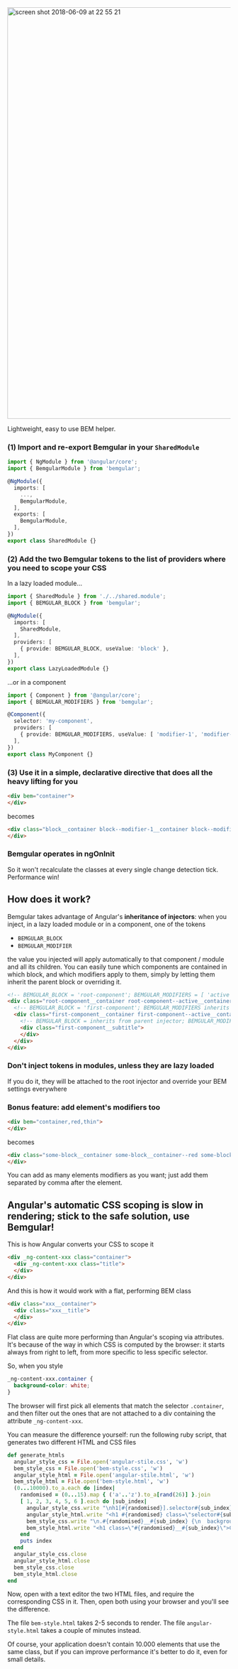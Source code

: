 <img width="927" alt="screen shot 2018-06-09 at 22 55 21" src="https://user-images.githubusercontent.com/1175837/41196446-5103d7cc-6c38-11e8-828b-7f35264544f3.png">

Lightweight, easy to use BEM helper.

### (1) Import and re-export Bemgular in your `SharedModule`

```typescript
import { NgModule } from '@angular/core';
import { BemgularModule } from 'bemgular';

@NgModule({
  imports: [
    ...,
    BemgularModule,
  ],
  exports: [
    BemgularModule,
  ],
})
export class SharedModule {}

```

### (2) Add the two Bemgular tokens to the list of providers where you need to scope your CSS

In a lazy loaded module...

```typescript
import { SharedModule } from './../shared.module';
import { BEMGULAR_BLOCK } from 'bemgular';

@NgModule({
  imports: [
    SharedModule,
  ],
  providers: [
    { provide: BEMGULAR_BLOCK, useValue: 'block' },
  ],
})
export class LazyLoadedModule {}
```

...or in a component

```typescript
import { Component } from '@angular/core';
import { BEMGULAR_MODIFIERS } from 'bemgular';

@Component({
  selector: 'my-component',
  providers: [
    { provide: BEMGULAR_MODIFIERS, useValue: [ 'modifier-1', 'modifier-2' ] },
  ],
})
export class MyComponent {}
```

### (3) Use it in a simple, declarative directive that does all the heavy lifting for you

```html
<div bem="container">
</div>
```

becomes

```html
<div class="block__container block--modifier-1__container block--modifier2__container">
</div>
```

### Bemgular operates in ngOnInit

So it won't recalculate the classes at every single change detection tick. Performance win!


## How does it work?

Bemgular takes advantage of Angular's **inheritance of injectors**: when you inject, in a lazy loaded module or in a component, one of the tokens

- `BEMGULAR_BLOCK`
- `BEMGULAR_MODIFIER`

the value you injected will apply automatically to that component / module and all its children. You can easily tune which components are contained in which block, and which modifiers apply to them, simply by letting them inherit the parent block or overriding it.

```html
<!-- BEMGULAR_BLOCK = 'root-component'; BEMGULAR_MODIFIERS = [ 'active' ] -->
<div class="root-component__container root-component--active__container">
  <!-- BEMGULAR_BLOCK = 'first-component'; BEMGULAR_MODIFIERS inherits from parent injector -->
  <div class="first-component__container first-component--active__container">
    <!-- BEMGULAR_BLOCK = inherits from parent injector; BEMGULAR_MODIFIERS = [] -->
    <div class="first-component__subtitle">
    </div>
  </div>
</div>
```

### Don't inject tokens in modules, unless they are lazy loaded

If you do it, they will be attached to the root injector and override your BEM settings everywhere

### Bonus feature: add element's modifiers too

```html
<div bem="container,red,thin">
</div>
```

becomes

```html
<div class="some-block__container some-block__container--red some-block__container--thin">
</div>
```

You can add as many elements modifiers as you want; just add them separated by comma after the element.

## Angular's automatic CSS scoping is slow in rendering; stick to the safe solution, use Bemgular!

This is how Angular converts your CSS to scope it

```html
<div _ng-content-xxx class="container">
  <div _ng-content-xxx class="title">
  </div>
</div>
```

And this is how it would work with a flat, performing BEM class

```html
<div class="xxx__container">
  <div class="xxx__title">
  </div>
</div>
```

Flat class are quite more performing than Angular's scoping via attributes. It's because of the way in which CSS is computed by the browser: it starts always from right to left, from more specific to less specific selector.

So, when you style

```css
_ng-content-xxx.container {
  background-color: white;
}
```

The browser will first pick all elements that match the selector `.container`, and then filter out the ones that are not attached to a div containing the attribute `_ng-content-xxx`.

You can measure the difference yourself: run the following ruby script, that generates two different HTML and CSS files

```ruby
def generate_htmls
  angular_style_css = File.open('angular-stile.css', 'w')
  bem_style_css = File.open('bem-style.css', 'w')
  angular_style_html = File.open('angular-stile.html', 'w')
  bem_style_html = File.open('bem-style.html', 'w')
  (0...10000).to_a.each do |index|
    randomised = (0...15).map { ('a'..'z').to_a[rand(26)] }.join
    [ 1, 2, 3, 4, 5, 6 ].each do |sub_index|
      angular_style_css.write "\nh1[#{randomised}].selector#{sub_index} {\n  background-color: rgb(#{rand(200)},#{rand(200)},#{rand(200)});\n  width: 100px;\n  height: 100px;\n  float: left; display: block\n}\n"
      angular_style_html.write "<h1 #{randomised} class=\"selector#{sub_index}\">Content</h1>"
      bem_style_css.write "\n.#{randomised}__#{sub_index} {\n  background-color: rgb(#{rand(200)},#{rand(200)},#{rand(200)});\n  width: 100px;\n height: 100px;\n  float: left; display: block\n}\n"
      bem_style_html.write "<h1 class=\"#{randomised}__#{sub_index}\">Content</h1>"
    end
    puts index
  end
  angular_style_css.close
  angular_style_html.close
  bem_style_css.close
  bem_style_html.close
end
```

Now, open with a text editor the two HTML files, and require the corresponding CSS in it. Then, open both using your browser and you'll see the difference.

The file `bem-style.html` takes 2-5 seconds to render. The file `angular-style.html` takes a couple of minutes instead.

Of course, your application doesn't contain 10.000 elements that use the same class, but if you can improve performance it's better to do it, even for small details.





